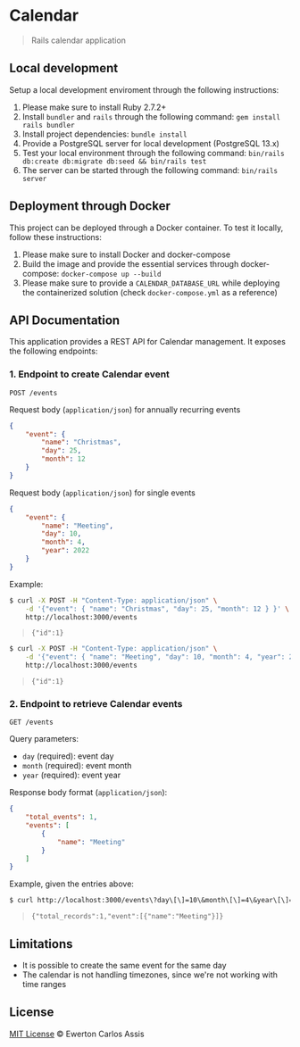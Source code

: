 # Calendar

> Rails calendar application

## Local development

Setup a local development enviroment through the following instructions:

1. Please make sure to install Ruby 2.7.2+
2. Install `bundler` and `rails` through the following command: `gem install rails bundler`
3. Install project dependencies: `bundle install`
4. Provide a PostgreSQL server for local development (PostgreSQL 13.x)
5. Test your local environment through the following command: `bin/rails db:create db:migrate db:seed && bin/rails test`
6. The server can be started through the following command: `bin/rails server`

## Deployment through Docker

This project can be deployed through a Docker container. To test it locally, follow these instructions:

1. Please make sure to install Docker and docker-compose
2. Build the image and provide the essential services through docker-compose: `docker-compose up --build`
3. Please make sure to provide a `CALENDAR_DATABASE_URL` while deploying the containerized solution (check `docker-compose.yml` as a reference)

## API Documentation

This application provides a REST API for Calendar management. It exposes the following endpoints:

### 1. Endpoint to create Calendar event

`POST /events`

Request body (`application/json`) for annually recurring events

```json
{
    "event": {
        "name": "Christmas",
        "day": 25,
        "month": 12
    }
}
```

Request body (`application/json`) for single events

```json
{
    "event": {
        "name": "Meeting",
        "day": 10,
        "month": 4,
        "year": 2022
    }
}
```

Example:

```sh
$ curl -X POST -H "Content-Type: application/json" \
    -d '{"event": { "name": "Christmas", "day": 25, "month": 12 } }' \
    http://localhost:3000/events
```

> `{"id":1}`


```sh
$ curl -X POST -H "Content-Type: application/json" \
    -d '{"event": { "name": "Meeting", "day": 10, "month": 4, "year": 2022 } }' \
    http://localhost:3000/events
```

> `{"id":1}`


### 2. Endpoint to retrieve Calendar events

`GET /events`

Query parameters:

- `day` (required): event day
- `month` (required): event month
- `year` (required): event year

Response body format (`application/json`):

```json
{
    "total_events": 1,
    "events": [
        {
            "name": "Meeting"
        }
    ]
}
```

Example, given the entries above:

```sh
$ curl http://localhost:3000/events\?day\[\]=10\&month\[\]=4\&year\[\]=2022
```

> `{"total_records":1,"event":[{"name":"Meeting"}]}`

## Limitations

- It is possible to create the same event for the same day
- The calendar is not handling timezones, since we're not working with time ranges

## License

[MIT License](http://earaujoassis.mit-license.org/) &copy; Ewerton Carlos Assis
